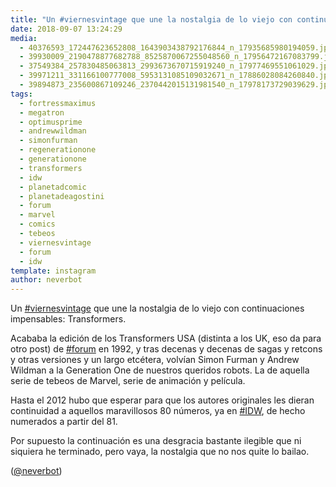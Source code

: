 ```yaml
---
title: "Un #viernesvintage que une la nostalgia de lo viejo con continuaciones impensables: Transformers"
date: 2018-09-07 13:24:29
media: 
  - 40376593_172447623652808_1643903438792176844_n_17935685980194059.jpg
  - 39930009_2190478877682788_8525870067255048560_n_17956472167083799.jpg
  - 37549384_257830485063813_2993673670715919240_n_17977469551061029.jpg
  - 39971211_331166100777008_5953131085109032671_n_17886028084260840.jpg
  - 39894873_235600867109246_2370442015131981540_n_17978173729039629.jpg
tags: 
  - fortressmaximus
  - megatron
  - optimusprime
  - andrewwildman
  - simonfurman
  - regenerationone
  - generationone
  - transformers
  - idw
  - planetadcomic
  - planetadeagostini
  - forum
  - marvel
  - comics
  - tebeos
  - viernesvintage
  - forum
  - idw
template: instagram
author: neverbot
---
```


Un [#viernesvintage](/tags/viernesvintage) que une la nostalgia de lo viejo con continuaciones impensables: Transformers.

Acababa la edición de los Transformers USA (distinta a los UK, eso da para otro post) de [#forum](/tags/forum) en 1992, y tras decenas y decenas de sagas y retcons y otras versiones y un largo etcétera, volvían Simon Furman y Andrew Wildman a la Generation One de nuestros queridos robots. La de aquella serie de tebeos de Marvel, serie de animación y película.

Hasta el 2012 hubo que esperar para que los autores originales les dieran continuidad a aquellos maravillosos 80 números, ya en [#IDW](/tags/idw), de hecho numerados a partir del 81.

Por supuesto la continuación es una desgracia bastante ilegible que ni siquiera he terminado, pero vaya, la nostalgia que no nos quite lo bailao.

([@neverbot](https://instagram.com/neverbot))
